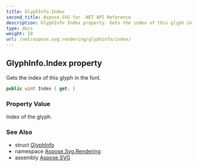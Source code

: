 ```yaml
---
title: GlyphInfo.Index
second_title: Aspose.SVG for .NET API Reference
description: GlyphInfo Index property. Gets the index of this glyph in the font
type: docs
weight: 10
url: /net/aspose.svg.rendering/glyphinfo/index/
---
```

## GlyphInfo.Index property

Gets the index of this glyph in the font.

```csharp
public uint Index { get; }
```

### Property Value

Index of the glyph.

### See Also

* struct [GlyphInfo](../)
* namespace [Aspose.Svg.Rendering](../../../aspose.svg.rendering/)
* assembly [Aspose.SVG](../../../)
